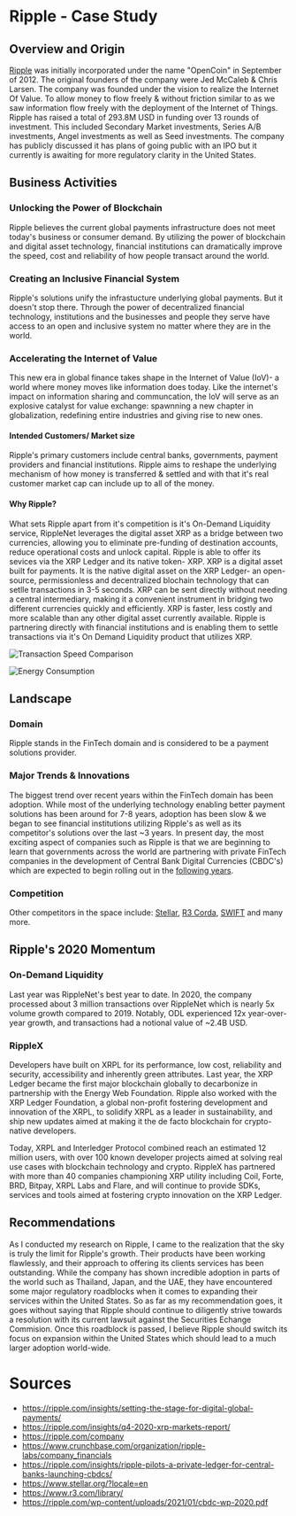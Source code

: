 # Ripple - Case Study
## Overview and Origin
[Ripple](https://ripple.com/) was initially incorporated under the name "OpenCoin" in September of 2012. The original founders of the company were Jed McCaleb & Chris Larsen. The company was founded under the vision to realize the Internet Of Value. To allow money to flow freely & without friction similar to as we saw information flow freely with the deployment of the Internet of Things. Ripple has raised a total of 293.8M USD in funding over 13 rounds of investment. This included Secondary Market investments, Series A/B investments, Angel investments as well as Seed investments. The company has publicly discussed it has plans of going public with an IPO but it currently is awaiting for more regulatory clarity in the United States. 
## Business Activities
### Unlocking the Power of Blockchain
Ripple believes the current global payments infrastructure does not meet today's business or consumer demand. By utilizing the power of blockchain and digital asset technology, financial institutions can dramatically improve the speed, cost and reliability of how people transact around the world. 
### Creating an Inclusive Financial System
Ripple's solutions unify the infrastucture underlying global payments. But it doesn't stop there. Through the power of decentralized financial technology, institutions and the businesses and people they serve have access to an open and inclusive system no matter where they are in the world.
### Accelerating the Internet of Value
This new era in global finance takes shape in the Internet of Value (IoV)- a world where money moves like information does today. Like the internet's impact on information sharing and communcation, the IoV will serve as an explosive catalyst for value exchange: spawnning a new chapter in globalization, redefining entire industries and giving rise to new ones.
#### Intended Customers/ Market size
Ripple's primary customers include central banks, governments, payment providers and financial institutions. Ripple aims to reshape the underlying mechanism of how money is transferred & settled and with that it's real customer market cap can include up to all of the money.
#### Why Ripple?
What sets Ripple apart from it's competition is it's On-Demand Liquidity service, RippleNet leverages the digital asset XRP as a bridge between two currencies, allowing you to eliminate pre-funding of destination accounts, reduce operational costs and unlock capital. Ripple is able to offer its sevices via the XRP Ledger and its native token- XRP. XRP is a digital asset built for payments. It is the native digital asset on the XRP Ledger- an open-source, permissionless and decentralized blochain technology that can setlle transactions in 3-5 seconds. XRP can be sent directly without needing a central intermediary, making it a convenient instrument in bridging two different currencies quickly and efficiently. XRP is faster, less costly and more scalable than any other digital asset currently available. Ripple is partnering directly with financial institutions and is enabling them to settle transactions via it's On Demand Liquidity product that utilizes XRP.

![Transaction Speed Comparison](https://www.crypto-news-flash.com/wp-content/uploads/2021/02/Ripple-XRP-1.jpg)

![Energy Consumption](https://www.crypto-news-flash.com/wp-content/uploads/2021/02/Ripple-XRP-2.jpg)

## Landscape
### Domain
Ripple stands in the FinTech domain and is considered to be a payment solutions provider. 
### Major Trends & Innovations
The biggest trend over recent years within the FinTech domain has been adoption. While most of the underlying technology enabling better payment solutions has been around for 7-8 years, adoption has been slow & we began to see financial institutions utilizing Ripple's as well as its competitor's solutions over the last ~3 years. In present day, the most exciting aspect of companies such as Ripple is that we are beginning to learn that governments across the world are partnering with private FinTech companies in the development of Central Bank Digital Currencies (CBDC's) which are expected to begin rolling out in the [following years](https://ripple.com/wp-content/uploads/2021/01/cbdc-wp-2020.pdf).
### Competition
Other competitors in the space include: [Stellar](https://www.stellar.org/?locale=en), [R3 Corda](https://www.r3.com/corda-enterprise/?_bt=505234158440&_bk=r3%20blockchain%20technology&_bm=b&_bn=g&_bg=124715224488&gclid=Cj0KCQjw-LOEBhDCARIsABrC0Tmd0QVLZyWT9-KNsSTTApFkp7ZcQuYVFhhfIReilTAqUHpt3AVWIC0aAm-gEALw_wcB), [SWIFT](https://www.swift.com/) and many more.
## Ripple's 2020 Momentum
### On-Demand Liquidity
Last year was RippleNet's best year to date. In 2020, the company processed about 3 million transactions over RippleNet which is nearly 5x volume growth compared to 2019. Notably, ODL experienced 12x year-over-year growth, and transactions had a notional value of ~2.4B USD.
### RippleX
Developers have built on XRPL for its performance, low cost, reliability and security, accessibility and inherently green attributes. Last year, the XRP Ledger became the first major blockchain globally to decarbonize in partnership with the Energy Web Foundation. Ripple also worked with the XRP Ledger Foundation, a global non-profit fostering development and innovation of the XRPL, to solidify XRPL as a leader in sustainability, and ship new updates aimed at making it the de facto blockchain for crypto-native developers. 

Today, XRPL and Interledger Protocol combined reach an estimated 12 million users, with over 100 known developer projects aimed at solving real use cases with blockchain technology and crypto. RippleX has partnered with more than 40 companies championing XRP utility including Coil, Forte, BRD, Bitpay, XRPL Labs and Flare, and will continue to provide SDKs, services and tools aimed at fostering crypto innovation on the XRP Ledger. 

## Recommendations
As I conducted my research on Ripple, I came to the realization that the sky is truly the limit for Ripple's growth. Their products have been working flawlessly, and their approach to offering its clients services has been outstanding. While the company has shown incredible adoption in parts of the world such as Thailand, Japan, and the UAE, they have encountered some major regulatory roadblocks when it comes to expanding their services within the United States. So as far as my recommendation goes, it goes without saying that Ripple should continue to diligently strive towards a resolution with its current lawsuit against the Securities Echange Commision. Once this roadblock is passed, I believe Ripple should switch its focus on expansion within the United States which should lead to a much larger adoption world-wide. 

# Sources
- https://ripple.com/insights/setting-the-stage-for-digital-global-payments/
- https://ripple.com/insights/q4-2020-xrp-markets-report/
- https://ripple.com/company
- https://www.crunchbase.com/organization/ripple-labs/company_financials
- https://ripple.com/insights/ripple-pilots-a-private-ledger-for-central-banks-launching-cbdcs/
- https://www.stellar.org/?locale=en
- https://www.r3.com/library/
- https://ripple.com/wp-content/uploads/2021/01/cbdc-wp-2020.pdf